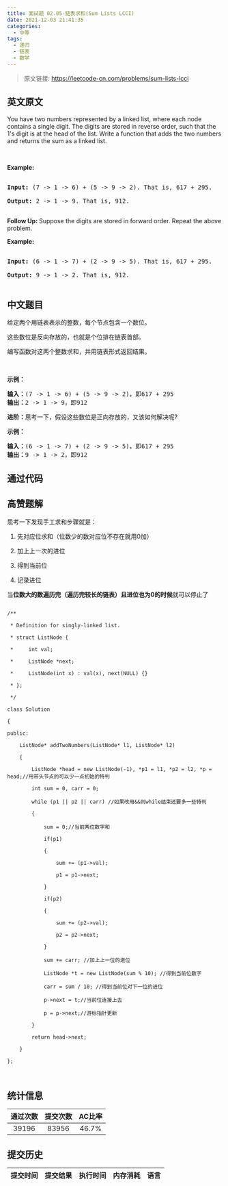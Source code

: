 ```yaml
---
title: 面试题 02.05-链表求和(Sum Lists LCCI)
date: 2021-12-03 21:41:35
categories:
  - 中等
tags:
  - 递归
  - 链表
  - 数学
---
```


> 原文链接: https://leetcode-cn.com/problems/sum-lists-lcci


## 英文原文
<div><p>You have two numbers represented by a linked list, where each node contains a single digit. The digits are stored in reverse order, such that the 1&#39;s digit is at the head of the list. Write a function that adds the two numbers and returns the sum as a linked list.</p>

<p>&nbsp;</p>

<p><strong>Example: </strong></p>

<pre>
<strong>Input: </strong>(7 -&gt; 1 -&gt; 6) + (5 -&gt; 9 -&gt; 2). That is, 617 + 295.
<strong>Output: </strong>2 -&gt; 1 -&gt; 9. That is, 912.
</pre>

<p><strong>Follow Up:&nbsp;</strong>Suppose the digits are stored in forward order. Repeat the above problem.</p>

<p><strong>Example: </strong></p>

<pre>
<strong>Input: </strong>(6 -&gt; 1 -&gt; 7) + (2 -&gt; 9 -&gt; 5). That is, 617 + 295.
<strong>Output: </strong>9 -&gt; 1 -&gt; 2. That is, 912.
</pre>
</div>

## 中文题目
<div><p>给定两个用链表表示的整数，每个节点包含一个数位。</p>

<p>这些数位是反向存放的，也就是个位排在链表首部。</p>

<p>编写函数对这两个整数求和，并用链表形式返回结果。</p>

<p>&nbsp;</p>

<p><strong>示例：</strong></p>

<pre><strong>输入：</strong>(7 -&gt; 1 -&gt; 6) + (5 -&gt; 9 -&gt; 2)，即617 + 295
<strong>输出：</strong>2 -&gt; 1 -&gt; 9，即912
</pre>

<p><strong>进阶：</strong>思考一下，假设这些数位是正向存放的，又该如何解决呢?</p>

<p><strong>示例：</strong></p>

<pre><strong>输入：</strong>(6 -&gt; 1 -&gt; 7) + (2 -&gt; 9 -&gt; 5)，即617 + 295
<strong>输出：</strong>9 -&gt; 1 -&gt; 2，即912
</pre>
</div>

## 通过代码
<RecoDemo>
</RecoDemo>


## 高赞题解
思考一下发现手工求和步骤就是：
1. 先对应位求和（位数少的数对应位不存在就用0加）
2. 加上上一次的进位
3. 得到当前位
4. 记录进位

当**位数大的数遍历完（遍历完较长的链表）且进位也为0的时候**就可以停止了
```
/**
 * Definition for singly-linked list.
 * struct ListNode {
 *     int val;
 *     ListNode *next;
 *     ListNode(int x) : val(x), next(NULL) {}
 * };
 */
class Solution
{
public:
    ListNode* addTwoNumbers(ListNode* l1, ListNode* l2)
    {
        ListNode *head = new ListNode(-1), *p1 = l1, *p2 = l2, *p = head;//用带头节点的可以少一点初始的特判
        int sum = 0, carr = 0;
        while (p1 || p2 || carr) //如果改用&&则while结束还要多一些特判
        {
            sum = 0;//当前两位数字和
            if(p1)
            {
                sum += (p1->val);
                p1 = p1->next;
            }
            if(p2)
            {
                sum += (p2->val);
                p2 = p2->next;
            }
            sum += carr; //加上上一位的进位
            ListNode *t = new ListNode(sum % 10); //得到当前位数字
            carr = sum / 10; //得到当前位对下一位的进位
            p->next = t;//当前位连接上去
            p = p->next;//游标指针更新
        }
        return head->next;
    }
};

```


## 统计信息
| 通过次数 | 提交次数 | AC比率 |
| :------: | :------: | :------: |
|    39196    |    83956    |   46.7%   |

## 提交历史
| 提交时间 | 提交结果 | 执行时间 |  内存消耗  | 语言 |
| :------: | :------: | :------: | :--------: | :--------: |
